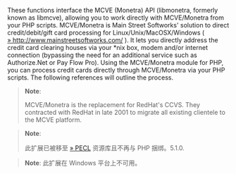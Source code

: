 These functions interface the MCVE (Monetra) API (libmonetra, formerly
known as libmcve), allowing you to work directly with MCVE/Monetra from
your PHP scripts. MCVE/Monetra is Main Street Softworks' solution to
direct credit/debit/gift card processing for Linux/Unix/MacOSX/Windows (
<a href="http://www.mainstreetsoftworks.com/" class="link external">» http://www.mainstreetsoftworks.com/</a>
). It lets you directly address the credit card clearing houses via your
\*nix box, modem and/or internet connection (bypassing the need for an
additional service such as Authorize.Net or Pay Flow Pro). Using the
MCVE/Monetra module for PHP, you can process credit cards directly
through MCVE/Monetra via your PHP scripts. The following references will
outline the process.

> **Note**:
>
> MCVE/Monetra is the replacement for RedHat's CCVS. They contracted
> with RedHat in late 2001 to migrate all existing clientele to the MCVE
> platform.

> **Note**:
>
> 此扩展已被移至
> <a href="https://pecl.php.net/" class="link external">» PECL</a>
> 资源库且不再与 PHP 捆绑。5.1.0.

> **Note**: <span class="simpara">此扩展在 Windows 平台上不可用。</span>
